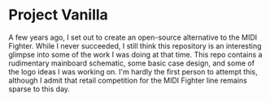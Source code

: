 # Project Vanilla

A few years ago, I set out to create an open-source alternative to the MIDI Fighter. While I never succeeded, I still think this repository is an interesting glimpse into some of the work I was doing at that time. This repo contains a rudimentary mainboard schematic, some basic case design, and some of the logo ideas I was working on. I'm hardly the first person to attempt this, although I admit that retail competition for the MIDI Fighter line remains sparse to this day.

